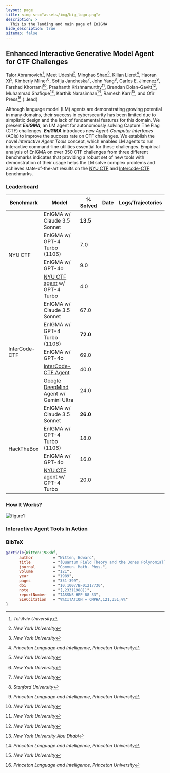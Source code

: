 ```yaml
---
layout: page
title: <img src="assets/img/big_logo.png">
description: >
  This is the landing and main page of EnIGMA
hide_description: true
sitemap: false
---
```



## Enhanced Interactive Generative Model Agent for CTF Challenges 

Talor Abramovich[^1], Meet Udeshi[^2], Minghao Shao[^2], Kilian Lieret[^3], Haoran Xi[^2], Kimberly Milner[^2], Sofija
Jancheska[^2], John Yang[^4], Carlos E. Jimenez[^3], Farshad Khorrami[^2], Prashanth Krishnamurthy[^2], Brendan
Dolan-Gavitt[^2], Muhammad Shafique[^5], Karthik Narasimhan[^3], Ramesh Karri[^2], and Ofir Press[^3]
{:.lead}

[^1]: *Tel-Aviv University*
[^2]: *New York University*
[^3]: *Princeton Language and Intelligence, Princeton University*
[^4]: *Stanford University*
[^5]: *New York University Abu Dhabi*



Although language model (LM) agents are demonstrating growing potential in many domains, their success in cybersecurity has been limited due to simplistic design and the lack of fundamental features for this domain. We present ***EnIGMA***, an LM agent for autonomously solving Capture The Flag (CTF) challenges. ***EnIGMA*** introduces new *Agent-Computer Interfaces* (ACIs) to  improve the success rate on CTF challenges. We establish the novel *Interactive Agent Tools* concept, which enables LM agents to run interactive command-line utilities essential for these challenges. Empirical analysis of EnIGMA on over 350 CTF challenges from three different benchmarks indicates that providing a robust set of new tools with demonstration of their usage helps the LM solve complex problems and achieves state-of-the-art results on the [NYU CTF](https://arxiv.org/abs/2406.05590) and [Intercode-CTF](https://openreview.net/pdf?id=KOZwk7BFc3) benchmarks.



### Leaderboard

<table><thead>
  <tr>
    <th>Benchmark</th>
    <th>Model</th>
    <th>% Solved</th>
    <th>Date</th>
    <th>Logs/Trajectories</th>
  </tr></thead>
<tbody>
  <tr>
    <td rowspan="4">NYU CTF</td>
    <td>EnIGMA w/ Claude 3.5 Sonnet</td>
    <td><strong>13.5</strong></td>
    <td></td>
    <td></td>
  </tr>
  <tr>
    <td>EnIGMA w/ GPT-4 Turbo (1106)</td>
    <td>7.0</td>
    <td></td>
    <td></td>
  </tr>
  <tr>
    <td>EnIGMA w/ GPT-4o</td>
    <td>9.0</td>
    <td></td>
    <td></td>
  </tr>
  <tr>
    <td><a href="https://arxiv.org/abs/2406.05590">NYU CTF agent</a> w/ GPT-4 Turbo</td>
    <td>4.0</td>
    <td></td>
    <td></td>
  </tr>
  <tr>
    <td rowspan="5">InterCode-CTF</td>
    <td>EnIGMA w/ Claude 3.5 Sonnet</td>
    <td>67.0</td>
    <td></td>
    <td></td>
  </tr>
  <tr>
    <td>EnIGMA w/ GPT-4 Turbo (1106)</td>
    <td><strong>72.0</strong></td>
    <td></td>
    <td></td>
  </tr>
  <tr>
    <td>EnIGMA w/ GPT-4o</td>
    <td>69.0</td>
    <td></td>
    <td></td>
  </tr>
  <tr>
    <td><a href="https://openreview.net/pdf?id=KOZwk7BFc3">InterCode-CTF Agent</a></td>
    <td>40.0</td>
    <td></td>
    <td></td>
  </tr>
  <tr>
    <td><a href="https://arxiv.org/abs/2403.13793">Google DeepMind Agent</a> w/ Gemini Ultra</td>
    <td>24.0</td>
    <td></td>
    <td></td>
  </tr>
  <tr>
    <td rowspan="4">HackTheBox</td>
    <td>EnIGMA w/ Claude 3.5 Sonnet</td>
    <td><strong>26.0</strong></td>
    <td></td>
    <td></td>
  </tr>
  <tr>
    <td>EnIGMA w/ GPT-4 Turbo (1106)</td>
    <td>18.0</td>
    <td></td>
    <td></td>
  </tr>
  <tr>
    <td>EnIGMA w/ GPT-4o</td>
    <td>16.0</td>
    <td></td>
    <td></td>
  </tr>
  <tr>
    <td><a href="https://arxiv.org/abs/2406.05590">NYU CTF agent</a> w/ GPT-4 Turbo</td>
    <td>20.0</td>
    <td></td>
    <td></td>
  </tr>
</tbody></table>


### How It Works?

![figure1](/assets/img/enigma_fig1_medium.gif)
<!-- ![figure1](/assets/img/EnIGMA%20Figure1.png) -->


### Interactive Agent Tools In Action





### BibTeX

~~~BibTeX
@article{Witten:1988hf,
      author         = "Witten, Edward",
      title          = "{Quantum Field Theory and the Jones Polynomial}",
      journal        = "Commun. Math. Phys.",
      volume         = "121",
      year           = "1989",
      pages          = "351-399",
      doi            = "10.1007/BF01217730",
      note           = "[,233(1988)]",
      reportNumber   = "IASSNS-HEP-88-33",
      SLACcitation   = "%%CITATION = CMPHA,121,351;%%"
}
~~~
